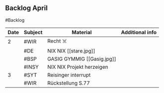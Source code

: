 ## Backlog April
#Backlog

| Date | Subject | Material                   | Additional info |
| ---- | ------- | -------------------------- | --------------- |
| 2    | #WIR    | Recht ☠️                   |                 |
|      | #DE     | NIX NIX [[stare.jpg]]      |                 |
|      | #BSP    | GASIG GYMMIG [[Gasig.jpg]] |                 |
|      | #INSY   | NIX NIX Projekt herzeigen  |                 |
| 3    | #SYT    | Reisinger interrupt        |                 |
|      | #WIR    | Rückstellung S.77          |                 |
